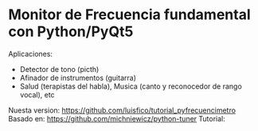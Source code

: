 # Monitor de Frecuencia fundamental con Python/PyQt5

Aplicaciones: 
- Detector de tono (picth)
- Afinador de instrumentos (guitarra)
- Salud (terapistas del habla), Musica (canto y reconocedor de rango vocal), etc

Nuesta version: https://github.com/luisfico/tutorial_pyfrecuencimetro
Basado en:      https://github.com/michniewicz/python-tuner
Tutorial: 
